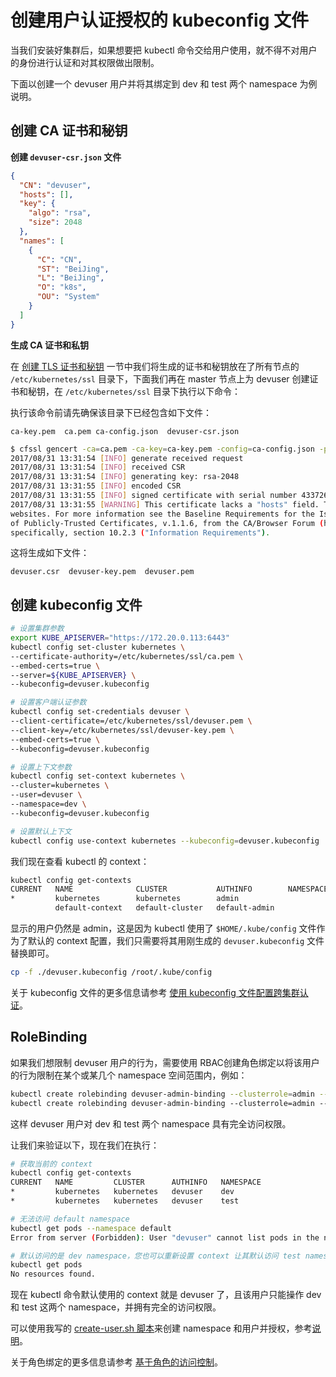 # 创建用户认证授权的 kubeconfig 文件

当我们安装好集群后，如果想要把 kubectl 命令交给用户使用，就不得不对用户的身份进行认证和对其权限做出限制。

下面以创建一个 devuser 用户并将其绑定到 dev 和 test 两个 namespace 为例说明。

## 创建 CA 证书和秘钥

**创建 `devuser-csr.json` 文件**

```json
{
  "CN": "devuser",
  "hosts": [],
  "key": {
    "algo": "rsa",
    "size": 2048
  },
  "names": [
    {
      "C": "CN",
      "ST": "BeiJing",
      "L": "BeiJing",
      "O": "k8s",
      "OU": "System"
    }
  ]
}
```

**生成 CA 证书和私钥**

在 [创建 TLS 证书和秘钥](../practice/create-tls-and-secret-key.md) 一节中我们将生成的证书和秘钥放在了所有节点的 `/etc/kubernetes/ssl` 目录下，下面我们再在 master 节点上为 devuser 创建证书和秘钥，在 `/etc/kubernetes/ssl` 目录下执行以下命令：

执行该命令前请先确保该目录下已经包含如下文件：

```
ca-key.pem  ca.pem ca-config.json  devuser-csr.json
```

```bash
$ cfssl gencert -ca=ca.pem -ca-key=ca-key.pem -config=ca-config.json -profile=kubernetes devuser-csr.json | cfssljson -bare devuser
2017/08/31 13:31:54 [INFO] generate received request
2017/08/31 13:31:54 [INFO] received CSR
2017/08/31 13:31:54 [INFO] generating key: rsa-2048
2017/08/31 13:31:55 [INFO] encoded CSR
2017/08/31 13:31:55 [INFO] signed certificate with serial number 43372632012323103879829229080989286813242051309
2017/08/31 13:31:55 [WARNING] This certificate lacks a "hosts" field. This makes it unsuitable for
websites. For more information see the Baseline Requirements for the Issuance and Management
of Publicly-Trusted Certificates, v.1.1.6, from the CA/Browser Forum (https://cabforum.org);
specifically, section 10.2.3 ("Information Requirements").
```

这将生成如下文件：

```
devuser.csr  devuser-key.pem  devuser.pem 
```

## 创建 kubeconfig 文件

```bash
# 设置集群参数
export KUBE_APISERVER="https://172.20.0.113:6443"
kubectl config set-cluster kubernetes \
--certificate-authority=/etc/kubernetes/ssl/ca.pem \
--embed-certs=true \
--server=${KUBE_APISERVER} \
--kubeconfig=devuser.kubeconfig

# 设置客户端认证参数
kubectl config set-credentials devuser \
--client-certificate=/etc/kubernetes/ssl/devuser.pem \
--client-key=/etc/kubernetes/ssl/devuser-key.pem \
--embed-certs=true \
--kubeconfig=devuser.kubeconfig

# 设置上下文参数
kubectl config set-context kubernetes \
--cluster=kubernetes \
--user=devuser \
--namespace=dev \
--kubeconfig=devuser.kubeconfig

# 设置默认上下文
kubectl config use-context kubernetes --kubeconfig=devuser.kubeconfig
```

我们现在查看 kubectl 的 context：

```bash
kubectl config get-contexts
CURRENT   NAME              CLUSTER           AUTHINFO        NAMESPACE
*         kubernetes        kubernetes        admin
          default-context   default-cluster   default-admin
```

显示的用户仍然是 admin，这是因为 kubectl 使用了 `$HOME/.kube/config` 文件作为了默认的 context 配置，我们只需要将其用刚生成的 `devuser.kubeconfig` 文件替换即可。

```bash
cp -f ./devuser.kubeconfig /root/.kube/config
```

关于 kubeconfig 文件的更多信息请参考 [使用 kubeconfig 文件配置跨集群认证](../guide/authenticate-across-clusters-kubeconfig.md)。

## RoleBinding

如果我们想限制 devuser 用户的行为，需要使用 RBAC创建角色绑定以将该用户的行为限制在某个或某几个 namespace 空间范围内，例如：

```bash
kubectl create rolebinding devuser-admin-binding --clusterrole=admin --user=devuser --namespace=dev
kubectl create rolebinding devuser-admin-binding --clusterrole=admin --user=devuser --namespace=test
```

这样 devuser 用户对 dev 和 test 两个 namespace 具有完全访问权限。

让我们来验证以下，现在我们在执行：

```bash
# 获取当前的 context
kubectl config get-contexts
CURRENT   NAME         CLUSTER      AUTHINFO   NAMESPACE
*         kubernetes   kubernetes   devuser    dev
*         kubernetes   kubernetes   devuser    test

# 无法访问 default namespace
kubectl get pods --namespace default
Error from server (Forbidden): User "devuser" cannot list pods in the namespace "default". (get pods)

# 默认访问的是 dev namespace，您也可以重新设置 context 让其默认访问 test namespace
kubectl get pods
No resources found.
```

现在 kubectl 命令默认使用的 context 就是 devuser 了，且该用户只能操作 dev 和 test 这两个 namespace，并拥有完全的访问权限。

可以使用我写的 [create-user.sh 脚本](https://github.com/rootsongjc/kubernetes-handbook/blob/master/tools/create-user/create-user.sh)来创建 namespace 和用户并授权，参考[说明](../tools/create-user/README.md)。

关于角色绑定的更多信息请参考 [基于角色的访问控制](../concepts/rbac.md)。
